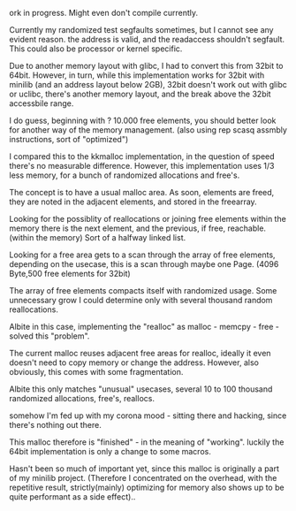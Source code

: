 

ork in progress. Might even don't compile currently.


Currently my randomized test segfaults sometimes, but I cannot see any evident reason.
the address is valid, and the readaccess shouldn't segfault.
This could also be processor or kernel specific.


Due to another memory layout with glibc, I had to convert this from 32bit to 64bit.
However, in turn, while this implementation works for 32bit with minilib (and an address layout below 2GB),
32bit doesn't work out with glibc or uclibc, there's another memory layout, and the break
above the 32bit accessbile range.







I do guess, beginning with ? 10.000 free elements, you should better look for another way
of the memory management. (also using rep scasq assmbly instructions, sort of "optimized")


I compared this to the kkmalloc implementation, in the question of speed there's no measurable
difference. However, this implementation uses 1/3 less memory, for a bunch of randomized allocations and free's.


The concept is to have a usual malloc area.
As soon, elements are freed, they are noted in the adjacent elements,
and stored in the freearray.

Looking for the possiblity of reallocations or joining free elements
within the memory there is the next element, and the previous, if free, reachable.
(within the memory)
Sort of a halfway linked list.

Looking for a free area gets to a scan through the array of free elements,
depending on the usecase, this is a scan through maybe one Page. (4096 Byte,500 free elements for 32bit)

The array of free elements compacts itself with randomized usage.
Some unnecessary grow I could determine only with several thousand random reallocations.


Albite in this case, implementing the "realloc" as malloc - memcpy - free -
solved this "problem".

The current malloc reuses adjacent free areas for realloc, ideally it even doesn't need to copy memory or change the address.
However, also obviously, this comes with some fragmentation.

Albite this only matches "unusual" usecases, several 10 to 100 thousand randomized allocations, free's, reallocs.

somehow I'm fed up with my corona mood - sitting there and hacking,
since there's nothing out there.

This malloc therefore is "finished" - in the meaning of "working".
luckily the 64bit implementation is only a change to some macros.

Hasn't been so much of important yet, since this malloc is originally a part of my minilib project.
(Therefore I concentrated on the overhead, with the repetitive result, strictly(mainly) optimizing for memory
also shows up to be quite performant as a side effect)..










